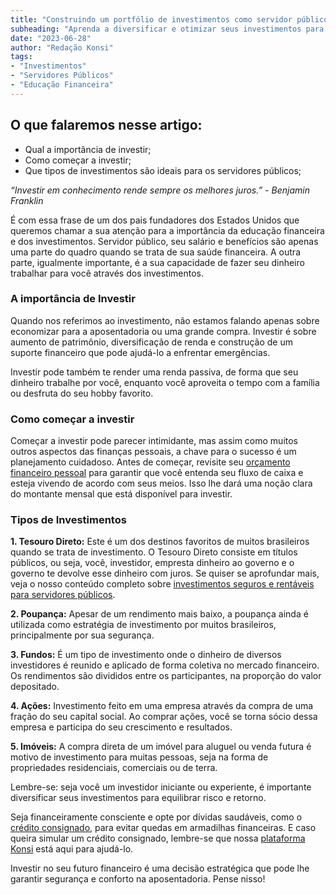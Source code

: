 ```yaml
---
title: "Construindo um portfólio de investimentos como servidor público"
subheading: "Aprenda a diversificar e otimizar seus investimentos para construir um futuro financeiro sólido"
date: "2023-06-28"
author: "Redação Konsi"
tags:
- "Investimentos"
- "Servidores Públicos"
- "Educação Financeira"
---
```


## O que falaremos nesse artigo: 
- Qual a importância de investir;
- Como começar a investir;
- Que tipos de investimentos são ideais para os servidores públicos;

*“Investir em conhecimento rende sempre os melhores juros.” - Benjamin Franklin*

É com essa frase de um dos pais fundadores dos Estados Unidos que queremos chamar a sua atenção para a importância da educação financeira e dos investimentos. Servidor público, seu salário e benefícios são apenas uma parte do quadro quando se trata de sua saúde financeira. A outra parte, igualmente importante, é a sua capacidade de fazer seu dinheiro trabalhar para você através dos investimentos.

### A importância de Investir

Quando nos referimos ao investimento, não estamos falando apenas sobre economizar para a aposentadoria ou uma grande compra. Investir é sobre aumento de patrimônio, diversificação de renda e construção de um suporte financeiro que pode ajudá-lo a enfrentar emergências.

Investir pode também te render uma renda passiva, de forma que seu dinheiro trabalhe por você, enquanto você aproveita o tempo com a família ou desfruta do seu hobby favorito. 

### Como começar a investir

Começar a investir pode parecer intimidante, mas assim como muitos outros aspectos das finanças pessoais, a chave para o sucesso é um planejamento cuidadoso. Antes de começar, revisite seu [orçamento financeiro pessoal](https://konsi.com.br/postagens/como-criar-e-seguir-um-oramento-financeiro-pessoal-para-servidores-pblicos) para garantir que você entenda seu fluxo de caixa e esteja vivendo de acordo com seus meios. Isso lhe dará uma noção clara do montante mensal que está disponível para investir.

### Tipos de Investimentos

**1. Tesouro Direto:** Este é um dos destinos favoritos de muitos brasileiros quando se trata de investimento. O Tesouro Direto consiste em títulos públicos, ou seja, você, investidor, empresta dinheiro ao governo e o governo te devolve esse dinheiro com juros. Se quiser se aprofundar mais, veja o nosso conteúdo completo sobre [investimentos seguros e rentáveis para servidores públicos](https://konsi.com.br/postagens/investindo-seu-dinheiro-como-servidor-pblico-opes-seguras-e-rentveis).

**2. Poupança:** Apesar de um rendimento mais baixo, a poupança ainda é utilizada como estratégia de investimento por muitos brasileiros, principalmente por sua segurança.

**3. Fundos:** É um tipo de investimento onde o dinheiro de diversos investidores é reunido e aplicado de forma coletiva no mercado financeiro. Os rendimentos são divididos entre os participantes, na proporção do valor depositado.

**4. Ações:** Investimento feito em uma empresa através da compra de uma fração do seu capital social. Ao comprar ações, você se torna sócio dessa empresa e participa do seu crescimento e resultados.

**5. Imóveis:** A compra direta de um imóvel para aluguel ou venda futura é motivo de investimento para muitas pessoas, seja na forma de propriedades residenciais, comerciais ou de terra.

Lembre-se: seja você um investidor iniciante ou experiente, é importante diversificar seus investimentos para equilibrar risco e retorno.

Seja financeiramente consciente e opte por dívidas saudáveis, como o [crédito consignado](https://konsi.com.br/postagens/crdito-consignado-como-utiliz-lo-para-melhorar-sua-vida-financeira), para evitar quedas em armadilhas financeiras. E caso queira simular um crédito consignado, lembre-se que nossa [plataforma Konsi](https://konsi.com.br) está aqui para ajudá-lo.

Investir no seu futuro financeiro é uma decisão estratégica que pode lhe garantir segurança e conforto na aposentadoria. Pense nisso!
